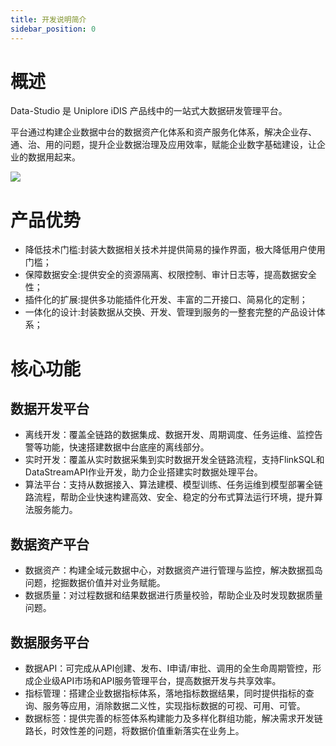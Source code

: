 ```yaml
---
title: 开发说明简介
sidebar_position: 0
---
```


# 概述
Data-Studio 是 Uniplore iDIS 产品线中的一站式大数据研发管理平台。

平台通过构建企业数据中台的数据资产化体系和资产服务化体系，解决企业存、通、治、用的问题，提升企业数据治理及应用效率，赋能企业数字基础建设，让企业的数据用起来。

[![](https://uniplore-docs.oss-cn-chengdu.aliyuncs.com/datastudio/architecture.png)](https://uniplore-docs.oss-cn-chengdu.aliyuncs.com/datastudio/architecture.png)

# 产品优势
- 降低技术门槛:封装大数据相关技术并提供简易的操作界面，极大降低用户使用门槛；
- 保障数据安全:提供安全的资源隔离、权限控制、审计日志等，提高数据安全性；
- 插件化的扩展:提供多功能插件化开发、丰富的二开接口、简易化的定制；
- 一体化的设计:封装数据从交换、开发、管理到服务的一整套完整的产品设计体系；

# 核心功能

## 数据开发平台
- 离线开发：覆盖全链路的数据集成、数据开发、周期调度、任务运维、监控告警等功能，快速搭建数据中台底座的离线部分。
- 实时开发：覆盖从实时数据采集到实时数据开发全链路流程，支持FlinkSQL和DataStreamAPI作业开发，助力企业搭建实时数据处理平台。
- 算法平台：支持从数据接入、算法建模、模型训练、任务运维到模型部署全链路流程，帮助企业快速构建高效、安全、稳定的分布式算法运行环境，提升算法服务能力。

## 数据资产平台
- 数据资产：构建全域元数据中心，对数据资产进行管理与监控，解决数据孤岛问题，挖掘数据价值并对业务赋能。
- 数据质量：对过程数据和结果数据进行质量校验，帮助企业及时发现数据质量问题。

## 数据服务平台
- 数据API：可完成从API创建、发布、I申请/审批、调用的全生命周期管控，形成企业级API市场和API服务管理平台，提高数据开发与共享效率。
- 指标管理：搭建企业数据指标体系，落地指标数据结果，同时提供指标的查询、服务等应用，消除数据二义性，实现指标数据的可视、可用、可管。
- 数据标签：提供完善的标签体系构建能力及多样化群组功能，解决需求开发链路长，时效性差的问题，将数据价值重新落实在业务上。
